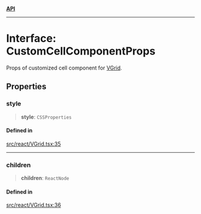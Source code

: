 [**API**](../../API.md)

***

# Interface: CustomCellComponentProps

Props of customized cell component for [VGrid](../functions/experimental_VGrid.md).

## Properties

### style

> **style**: `CSSProperties`

#### Defined in

[src/react/VGrid.tsx:35](https://github.com/inokawa/virtua/blob/0345a8b0716d4f6d9809727c10b6fd29b8b00699/src/react/VGrid.tsx#L35)

***

### children

> **children**: `ReactNode`

#### Defined in

[src/react/VGrid.tsx:36](https://github.com/inokawa/virtua/blob/0345a8b0716d4f6d9809727c10b6fd29b8b00699/src/react/VGrid.tsx#L36)
